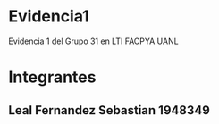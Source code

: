 # Evidencia1
Evidencia 1 del Grupo 31 en LTI FACPYA UANL

# Integrantes
## Leal Fernandez Sebastian 1948349
